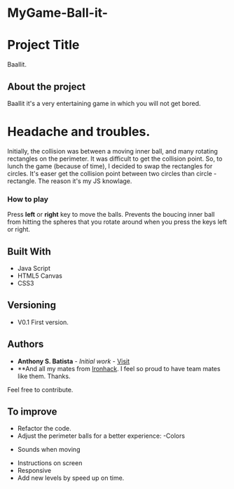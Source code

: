 # MyGame-Ball-it-

# Project Title

Baallit.

## About the project

Baallit it's a very entertaining game in which you will not get bored.


# Headache and troubles.

Initially, the collision was between a moving inner ball, and many rotating rectangles on the perimeter. It was difficult to get the collision point. So, to lunch the game (because of time), I decided to swap the rectangles for circles. It's easer get the collision point between two circles than circle - rectangle. The reason it's my JS knowlage.


### How to play

Press **left** or **right** key to move the balls. Prevents the boucing inner ball from hitting the spheres that you rotate around when you press the keys left or right.


## Built With

* Java Script
* HTML5 Canvas
* CSS3

## Versioning

- V0.1
First version.

## Authors

* **Anthony S. Batista** - *Initial work* - [Visit](https://anthonysbr.com)
* **And all my mates from [Ironhack](https://anthonysbr.com). I feel so proud to have team mates like them. Thanks.

Feel free to contribute.

## To improve

* Refactor the code.
* Adjust the perimeter balls for a better experience:
-Colors
- Sounds when moving
* Instructions on screen
* Responsive
* Add new levels by speed up on time.
